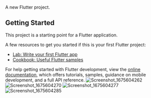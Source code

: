 

A new Flutter project.

## Getting Started

This project is a starting point for a Flutter application.

A few resources to get you started if this is your first Flutter project:

- [Lab: Write your first Flutter app](https://docs.flutter.dev/get-started/codelab)
- [Cookbook: Useful Flutter samples](https://docs.flutter.dev/cookbook)

For help getting started with Flutter development, view the
[online documentation](https://docs.flutter.dev/), which offers tutorials,
samples, guidance on mobile development, and a full API reference.
![Screenshot_1675604262](https://user-images.githubusercontent.com/121923127/216823354-070575f6-462b-4dcd-818c-41f48f99f926.png)
![Screenshot_1675604270](https://user-images.githubusercontent.com/121923127/216823361-52d62d4d-4378-4a06-b410-3d219d5412cc.png)
![Screenshot_1675604277](https://user-images.githubusercontent.com/121923127/216823411-7f5e2042-285e-435c-9f53-bbcf0c845259.png)
![Screenshot_1675604285](https://user-images.githubusercontent.com/121923127/216823420-42f51de7-0b4d-4eec-89b0-25d15f53204a.png)
